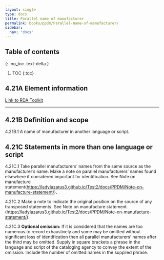 ```yaml
---
layout: single
type: docs
title: Parallel name of manufacturer
permalink: books/ppdm/Parallel-name-of-manufacturer/
sidebar:
  nav: "docs"
---
```



## Table of contents
{: .no_toc .text-delta }

1. TOC
{:toc}

## 4.21A Element information

[Link to RDA Toolkit](https://beta.rdatoolkit.org/Content/Index?externalId=en-US_ala-61a1d2e6-9672-36d4-a7b5-c1e37f685797)

---

## 4.21B Definition and scope

<a name="4.21B.1">4.21B.1</a> A name of manufacturer in another language or script.

## 4.21C Statements in more than one language or script

<a name="4.18C.1">4.21C.1</a> Take parallel manufacturers’ names from the same source as the manufacturer’s name. Make a note on parallel manufacturers’ names found elsewhere if considered important for identification. See Note on manufacture statement(https://ladylazarus3.github.io/Test2/docs/PPDM/Note-on-manufacture-statement/).

<a name="4.18C.2">4.21C.2</a> Make a note to indicate the original position on the source of any transposed statements. See Note on manufacture statement.(https://ladylazarus3.github.io/Test2/docs/PPDM/Note-on-manufacture-statement/). 

<a name="4.18C.3">4.21C.3</a> **Optional omission:** If it is considered that the names are too numerous to record exhaustively and some may be omitted without significant loss of identification then all parallel manufacturers’ names after the third may be omitted. Supply in square brackets a phrase in the language and script of the cataloging agency to convey the extent of the omission. Include the number of omitted names  in the supplied phrase.
